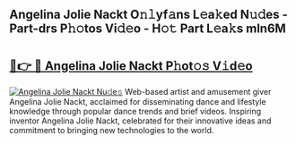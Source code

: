## Angelina Jolie Nackt O𝚗𝚕yf𝚊ns L𝚎a𝚔ed N𝚞𝚍es - Part-drs P𝚑𝚘tos Vi𝚍𝚎o - H𝚘𝚝 Part L𝚎a𝚔s mln6M

# <h2><a href="http://kf469l.oniu.top/?m=Angelina+Jolie+Nackt">🔗👉 🔴 Angelina Jolie Nackt P𝚑ot𝚘𝚜 V𝚒d𝚎o</a></h2>

[![Angelina Jolie Nackt Nu𝚍e𝚜](https://i.imgur.com/0qMVB7G.gif)](http://kf469l.oniu.top/?m=Angelina+Jolie+Nackt)
Web-based artist and amusement giver Angelina Jolie Nackt, acclaimed for disseminating dance and lifestyle knowledge through popular dance trends and brief videos. Inspiring inventor Angelina Jolie Nackt, celebrated for their innovative ideas and commitment to bringing new technologies to the world.  
